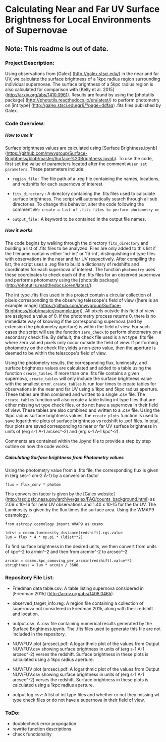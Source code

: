 # Calculating Near and Far UV Surface Brightness for Local Environments of Supernovae


## Note: This readme is out of date.


### Project Description:

Using observations from [Galex] (http://galex.stsci.edu/) in the near and far UV, we calculate the surface brightness of a 1kpc radius region surrounding individual supernovae. The surface brightness of a 5kpc radius region is also calculated for comparison with [Kelly et al. 2015] (http://arxiv.org/abs/1410.0961). Results are found by using the [photutils package] (http://photutils.readthedocs.io/en/latest/) to perform photometry on [int type] (http://galex.stsci.edu/gr6/?page=ddfaq) .fits files published by Galex. 

### Code Overview:

##### How to use it

Surface brightness values are calculated using [Surface Brightness.ipynb] (https://github.com/mwvgroup/Surface-Brightness/blob/master/Surface%20Brightness.ipynb). To use the code, first set the value of parameters located after the comment `#User set parameters`. These parameters include:

* `region_file` : The file path of a .reg file containing the names, locations, and redshifts for each supernova of interest.

* `fits_directory` : A directory containing the .fits files used to calculate surface brightness. The script will automatically search through all sub directories. To change this behavior, alter the code following the comment `#We create a list of .fits files to perform photometry on`

* `output_file` : A keyword to be contained in the output file names.

##### How it works

The code begins by walking through the directory `fits_directory` and building a list of .fits files to be analyzed. Files are only added to this list if the filename contains either 'nd-int' or 'fd-int', distinguishing int type files with observations in the near and far UV respectively. After compiling the list, the script uses a .reg file to build a dictionary of redshifts and coordinates for each supernova of interest. The function `photometry` uses these coordinates to check each of the .fits files for an observed supernova and performs photometry using the [photutils package] (http://photutils.readthedocs.io/en/latest/).

The int type .fits files used in this project contain a circular collection of pixels corresponding to the observing telescope's field of view ([here is an example image] (https://github.com/mwvgroup/Surface-Brightness/blob/master/example.jpg)). All pixels outside this field of view are assigned a value of 0. If the photometry process returns 0, there is no immediate way of knowing if the corresponding supernova (and by extension the photometry aperture) is within the field of view. For such cases the script will use the function `zero_check` to perform photometry on a secondary check file. By default, the check file used is a wt type .fits file where zero valued pixels only occur outside the field of view. If performing photometry on the check file yields a non-zero value, then the aperture is deemed to be within the telescope's field of view.

Using the photometry results, the corresponding flux, luminosity, and surface brightness values are calculated and added to a table using the function `create_tables`. If more than one .fits file contains a given supernova, `create_tables` will only include the surface brightness value with the smallest error. `create_tables` is run four times to create tables for observations in the near and far UV using a 1kpc and 5kpc radius aperture. These tables are then combined and written to a single .csv file. The `create_tables` function will also create a table listing int type files that are either missing wt type check files, or do not have a supernova in their field of view. These tables are also combined and written to a .csv file. Using the 1kpc radius surface brightness values, the `create_plots` function is used to save logarithmic plots of surface brightness vs redshift to .pdf files. In total, four plots are saved corresponding to near or far UV surface brightness in units of (erg s-1 A-1 arcsec^-2) and (erg s-1 A-1 kpc^-2).

Comments are contained within the .ipynd file to provide a step by step outline on how the code works.

##### Calculating Surface brightness from Photometry values

Using the photometry value from a .fits file, the corresponding flux is given in (erg sec-1 cm-2 Å-1) by a conversion factor

    flux = flux_conv * photom 

This conversion factor is given by the [Galex website] (http://asd.gsfc.nasa.gov/archive/galex/FAQ/counts_background.html) as  2.06 x 10-16 for near UV observations and 1.40 x 10-15 for the far UV. The Luminosity is given by the flux times the surface area. Using the WMAP9 cosmology,

    from astropy.cosmology import WMAP9 as cosmo
    
    ldist = cosmo.luminosity_distance(redshift).cgs.value
    lum = flux * 4 * np.pi * (ldist**2) 
    
To find surface brightness in the desired units, we then convert from units of kpc^-2 to armin^-2 and then from arcmin^-2 to arcsec^-2

    arcmin = cosmo.kpc_comoving_per_arcmin(redshift).value**2 
    sbrightness = lum * arcmin / 3600

### Repository File List:

* Friedman data table.csv: A table listing supernova considered in [Friedman 2015] (http://arxiv.org/abs/1408.0465).

* observed_target_info.reg: A region file containing a collection of supernova not considered in Friedman 2015, along with their redshift and location.

* output.csv: A .csv file containing numerical results generated by the Surface Brightness.ipynb. The .fits files used to generate this file are not included in the repository.

* NUV/FUV plot (arcsec).pdf: A logarithmic plot of the values from Output NUV/FUV.csv showing surface brightness in units of (erg s-1 A-1 arcsec^-2) verses the redshift. Surface brightness in these plots is calculated using a 1kpc radius aperture.

* NUV/FUV plot (arcsec).pdf: A logarithmic plot of the values from Output NUV/FUV.csv showing surface brightness in units of (erg s-1 A-1 arcsec^-2) verses the redshift. Surface brightness in these plots is calculated using a 1kpc radius aperture.

* output log.csv: A list of int type files and whether or not they missing wt type check files or do not have a supernova in their field of view.


### ToDo:

* doublecheck error propogation
* rewrite function descriptions
* check functionality